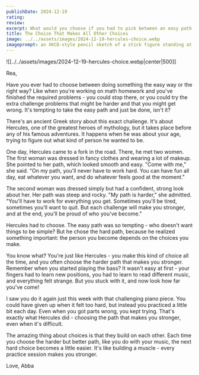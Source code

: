 ```yaml
---
publishDate: 2024-12-19
rating: 
review: 
excerpt: What would you choose if you had to pick between an easy path and a hard one? An ancient Greek hero faced this exact choice, and his answer might surprise you.
title: The Choice That Makes All Other Choices
image: ../../assets/images/2024-12-19-hercules-choice.webp
imageprompt: an XKCD-style pencil sketch of a stick figure standing at a fork in the road, one path smooth and decorated with flowers, the other rocky and steep but leading to a star
---
```

![[../../assets/images/2024-12-19-hercules-choice.webp|center|500]]

Rea,

Have you ever had to choose between doing something the easy way or the right way? Like when you're working on math homework and you've finished the required problems - you could stop there, or you could try the extra challenge problems that might be harder and that you might get wrong. It's tempting to take the easy path and just be done, isn't it? 

There's an ancient Greek story about this exact challenge. It's about Hercules, one of the greatest heroes of mythology, but it takes place before any of his famous adventures. It happens when he was about your age, trying to figure out what kind of person he wanted to be.

One day, Hercules came to a fork in the road. There, he met two women. The first woman was dressed in fancy clothes and wearing a lot of makeup. She pointed to her path, which looked smooth and easy. "Come with me," she said. "On my path, you'll never have to work hard. You can have fun all day, eat whatever you want, and do whatever feels good at the moment."

The second woman was dressed simply but had a confident, strong look about her. Her path was steep and rocky. "My path is harder," she admitted. "You'll have to work for everything you get. Sometimes you'll be tired, sometimes you'll want to quit. But each challenge will make you stronger, and at the end, you'll be proud of who you've become."

Hercules had to choose. The easy path was so tempting - who doesn't want things to be simple? But he chose the hard path, because he realized something important: the person you become depends on the choices you make.

You know what? You're just like Hercules - you make this kind of choice all the time, and you often choose the harder path that makes you stronger. Remember when you started playing the bass? It wasn't easy at first - your fingers had to learn new positions, you had to learn to read different music, and everything felt strange. But you stuck with it, and now look how far you've come!

I saw you do it again just this week with that challenging piano piece. You could have given up when it felt too hard, but instead you practiced a little bit each day. Even when you got parts wrong, you kept trying. That's exactly what Hercules did - choosing the path that makes you stronger, even when it's difficult.

The amazing thing about choices is that they build on each other. Each time you choose the harder but better path, like you do with your music, the next hard choice becomes a little easier. It's like building a muscle - every practice session makes you stronger.

Love,
Abba
